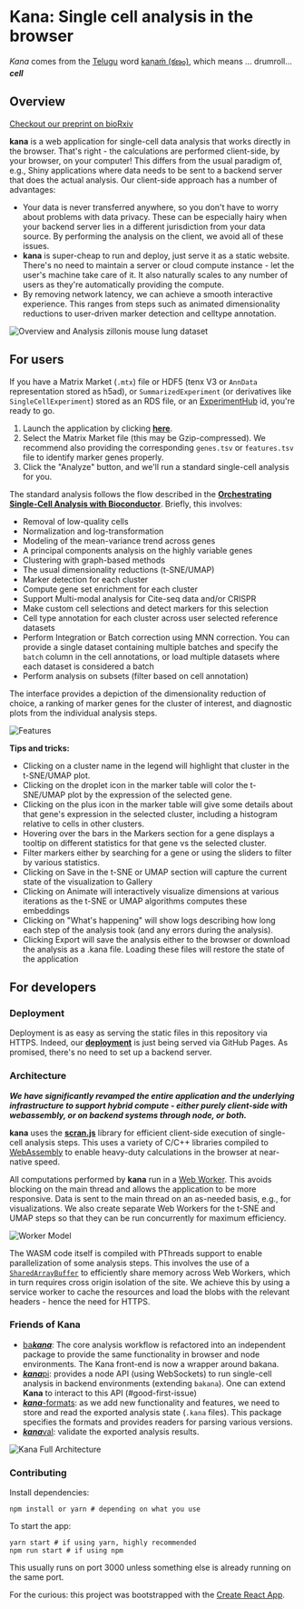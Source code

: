 # Kana: Single cell analysis in the browser

*Kana* comes from the [Telugu](https://en.wikipedia.org/wiki/Telugu_language) word [kaṇaṁ (కణం)](https://www.shabdkosh.com/dictionary/english-telugu/%E0%B0%95%E0%B0%A3%E0%B0%82/%E0%B0%95%E0%B0%A3%E0%B0%82-meaning-in-telugu), which means ...  drumroll... ***cell***

## Overview

[Checkout our preprint on bioRxiv](https://www.biorxiv.org/content/10.1101/2022.03.02.482701v1)

**kana** is a web application for single-cell data analysis that works directly in the browser.
That's right - the calculations are performed client-side, by your browser, on your computer!
This differs from the usual paradigm of, e.g., Shiny applications where data needs to be sent to a backend server that does the actual analysis.
Our client-side approach has a number of advantages:

- Your data is never transferred anywhere, so you don't have to worry about problems with data privacy.
  These can be especially hairy when your backend server lies in a different jurisdiction from your data source.
  By performing the analysis on the client, we avoid all of these issues.
- **kana** is super-cheap to run and deploy, just serve it as a static website.
  There's no need to maintain a server or cloud compute instance - let the user's machine take care of it.
  It also naturally scales to any number of users as they're automatically providing the compute.
- By removing network latency, we can achieve a smooth interactive experience.
  This ranges from steps such as animated dimensionality reductions to user-driven marker detection and celltype annotation.

![Overview and Analysis zillonis mouse lung dataset](assets/v3_release.gif)

## For users

If you have a Matrix Market (`.mtx`) file or HDF5 (tenx V3 or `AnnData` representation stored as h5ad), or `SummarizedExperiment` (or derivatives like `SingleCellExperiment`) stored as an RDS file, or an [ExperimentHub](https://bioconductor.org/packages/release/bioc/html/ExperimentHub.html) id, you're ready to go.

1. Launch the application by clicking [**here**](https://www.kanaverse.org/kana/).
2. Select the Matrix Market file (this may be Gzip-compressed).
   We recommend also providing the corresponding `genes.tsv` or `features.tsv` file to identify marker genes properly.
3. Click the "Analyze" button, and we'll run a standard single-cell analysis for you.

The standard analysis follows the flow described in the [**Orchestrating Single-Cell Analysis with Bioconductor**](https://bioconductor.org/books/release/OSCA/).
Briefly, this involves:

- Removal of low-quality cells 
- Normalization and log-transformation
- Modeling of the mean-variance trend across genes
- A principal components analysis on the highly variable genes
- Clustering with graph-based methods
- The usual dimensionality reductions (t-SNE/UMAP)
- Marker detection for each cluster
- Compute gene set enrichment for each cluster
- Support Multi-modal analysis for Cite-seq data and/or CRISPR
- Make custom cell selections and detect markers for this selection
- Cell type annotation for each cluster across user selected reference datasets
- Perform Integration or Batch correction using MNN correction. You can provide a single dataset containing multiple batches and specify the `batch` column in the cell annotations, or load multiple datasets where each dataset is considered a batch
- Perform analysis on subsets (filter based on cell annotation)

The interface provides a depiction of the dimensionality reduction of choice,
a ranking of marker genes for the cluster of interest,
and diagnostic plots from the individual analysis steps.

![Features](assets/v3_release.png)

**Tips and tricks:**

- Clicking on a cluster name in the legend will highlight that cluster in the t-SNE/UMAP plot.
- Clicking on the droplet icon in the marker table will color the t-SNE/UMAP plot by the expression of the selected gene.
- Clicking on the plus icon in the marker table will give some details about that gene's expression in the selected cluster, including a histogram relative to cells in other clusters.
- Hovering over the bars in the Markers section for a gene displays a tooltip on different statistics for that gene vs the selected cluster.
- Filter markers either by searching for a gene or using the sliders to filter by various statistics.
- Clicking on Save in the t-SNE or UMAP section will capture the current state of the visualization to Gallery
- Clicking on Animate will interactively visualize dimensions at various iterations as the t-SNE or UMAP algorithms computes these embeddings
- Clicking on "What's happening" will show logs describing how long each step of the analysis took (and any errors during the analysis).
- Clicking Export will save the analysis either to the browser or download the analysis as a .kana file. Loading these files will restore the state of the application

## For developers

### Deployment 

Deployment is as easy as serving the static files in this repository via HTTPS.
Indeed, our [**deployment**](https://kanaverse.org/kana/) is just being served via GitHub Pages.
As promised, there's no need to set up a backend server.

### Architecture

***We have significantly revamped the entire application and the underlying infrastructure to support hybrid compute - either purely client-side with webassembly, or on backend systems through node, or both.***

**kana** uses the [**scran.js**](https://github.com/kanaverse/scran.js) library for efficient client-side execution of single-cell analysis steps.
This uses a variety of C/C++ libraries compiled to [WebAssembly](https://webassembly.org/) to enable heavy-duty calculations in the browser at near-native speed.

<!--
Traditional data analysis applications use ***function shipping***, where a client (or an application in the browser) wants to perform an operation on a dataset on a backend server.
The client makes an API call to the server asking it to compute a function, the server responds with the results of the operation and the client/app displays them. 
In **kana**, we replace the server with the users's own laptop/machine. 
-->

All computations performed by **kana** run in a [Web Worker](https://developer.mozilla.org/en-US/docs/Web/API/Web_Workers_API/Using_web_workers).
This avoids blocking on the main thread and allows the application to be more responsive.
Data is sent to the main thread on an as-needed basis, e.g., for visualizations. 
We also create separate Web Workers for the t-SNE and UMAP steps so that they can be run concurrently for maximum efficiency.

![Worker Model](assets/scran.js.app.workers.png)

The WASM code itself is compiled with PThreads support to enable parallelization of some analysis steps.
This involves the use of a [`SharedArrayBuffer`](https://developer.mozilla.org/en-US/docs/Web/JavaScript/Reference/Global_Objects/SharedArrayBuffer) to efficiently share memory across Web Workers,
which in turn requires cross origin isolation of the site.
We achieve this by using a service worker to cache the resources and load the blobs with the relevant headers - hence the need for HTTPS.

### Friends of Kana

 
- [ba***kana***](https://github.com/kanaverse/bakana): The core analysis workflow is refactored into an independent package to provide the same functionality in browser and node environments. The Kana front-end is now a wrapper around bakana.
- [***kana***pi](https://github.com/kaanverse/kanapi): provides a node API (using WebSockets) to run single-cell analysis in backend environments (extending `bakana`). One can extend **Kana** to interact to this API (#good-first-issue)
- [***kana***-formats](https://github.com/kanaverse/kana-formats): as we add new functionality and features, we need to store and read the exported analysis state (`.kana` files). This package specifies the formats and provides readers for parsing various versions.
- [***kana***val](https://github.com/kanaverse/kanaval): validate the exported analysis results. 

![Kana Full Architecture](assets/kana.arch.png)

### Contributing

Install dependencies:

```
npm install or yarn # depending on what you use
```

To start the app:

```
yarn start # if using yarn, highly recommended
npm run start # if using npm
```

This usually runs on port 3000 unless something else is already running on the same port.

For the curious: this project was bootstrapped with the [Create React App](https://github.com/facebook/create-react-app).
